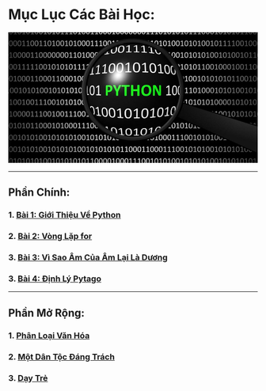 # Mục Lục Các Bài Học:
![](images/background.jpg)

---
## Phần Chính:
### 1. [Bài 1: Giới Thiệu Về  Python](tutorial/1.md)
### 2. [Bài 2: Vòng Lặp for](tutorial/2.md)
### 3. [Bài 3: Vì Sao Âm Của Âm Lại Là Dương](tutorial/3.md)
### 3. [Bài 4: Định Lý Pytago](tutorial/4.md)

---
## Phần Mở Rộng:
### 1. [Phân Loại Văn Hóa](extends/plvh.md)
### 2. [Một Dân Tộc Đáng Trách](extends/mdtdt.md)
### 3. [Dạy Trẻ](extends/dt.md)